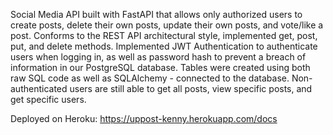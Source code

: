 Social Media API built with FastAPI that allows only authorized users to create posts, delete their own posts, update their own posts, and vote/like a post. Conforms to the REST API architectural style, implemented get, post, put, and delete methods. Implemented JWT Authentication to authenticate users when logging in, as well as password hash to prevent a breach of information in our PostgreSQL database. Tables were created using both raw SQL code as well as SQLAlchemy - connected to the database. Non-authenticated users are still able to get all posts, view specific posts, and get specific users.

Deployed on Heroku:
https://uppost-kenny.herokuapp.com/docs
